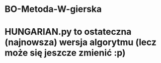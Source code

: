 # BO-Metoda-W-gierska
# HUNGARIAN.py to ostateczna (najnowsza) wersja algorytmu (lecz może się jeszcze zmienić :p)

